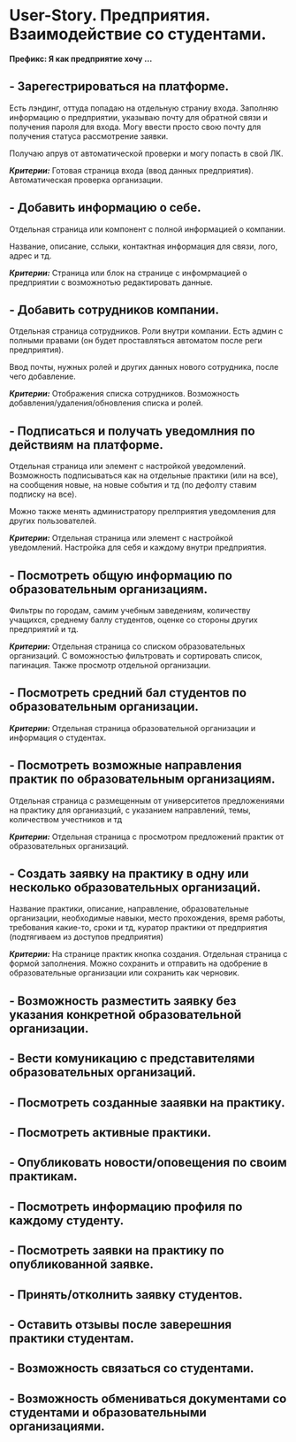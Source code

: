 # User-Story. Предприятия. Взаимодействие со студентами.

**Префикс: Я как предприятие хочу ...**

## - Зарегестрироваться на платформе.

Есть лэндинг, оттуда попадаю на отдельную страниу входа. Заполняю информацию о предприятии, указываю почту для обратной связи и получения пароля для входа. Могу ввести просто свою почту для получения статуса рассмотрение заявки.

Получаю апрув от автоматической проверки и могу попасть в свой ЛК.

***Критерии:*** Готовая страница входа (ввод данных предприятия). Автоматическая проверка организации.

## - Добавить информацию о себе.

Отдельная страница или компонент с полной информацией о компании.

Название, описание, сслыки, контактная информация для связи, лого, адрес и тд. 

***Критерии:*** Страница или блок на странице с инфомрмацией о предприятии с возможнотью редактировать данные.

## - Добавить сотрудников компании.

Отдельная страница сотрудников. Роли внутри компании. Есть админ с полными правами (он будет проставляться автоматом после реги предприятия).

Ввод почты, нужных ролей и других данных нового сотрудника, после чего добавление.

***Критерии:*** Отображения списка сотрудников. Возможность добавления/удаления/обновления списка и ролей.

## - Подписаться и получать уведомлния по действиям на платформе.

Отдельная страница или элемент с настройкой уведомлений. Возможность подписываться как на отдельные практики (или на все), на сообщения новые, на новые события и тд (по дефолту ставим подписку на все).

Можно также менять администратору прелприятия уведомления для других пользователей.

***Критерии:*** Отдельная страница или элемент с настройкой уведомлений. Настройка для себя и каждому внутри предприятия.

## - Посмотреть общую информацию по образовательным организациям.

Фильтры по городам, самим учебным заведениям, количеству учащихся, среднему баллу студентов, оценке со стороны других предприятий и тд.

***Критерии:*** Отдельная страница со списком образовательных организаций. С воможностью фильтровать и сортировать список, пагинация. Также просмотр отдельной организации.

## - Посмотреть средний бал студентов по образовательным организации.

***Критерии:*** Отдельная страница образовательной организации и информация о студентах. 

## - Посмотреть возможные направления практик по образовательным организациям.

Отдельная страница с размещенным от университетов предложениями на практику для органиазций, с указанием направлений, темы, количеством учестников и тд

***Критерии:*** Отдельная страница с просмотром предложений практик от образовательных организаций.

## - Создать заявку на практику в одну или несколько образовательных организаций.

Название практики, описание, направление, образовательные организации, необходимые навыки, место прохождения, время работы, требования какие-то, сроки и тд, куратор практики от предприятия (подтягиваем из доступов предприятия)

***Критерии:*** На странице практик кнопка создания. Отдельная страница с формой заполнения. Можно сохранить и отправить на одобрение в образовательные организации или сохранить как черновик.

## - Возможность разместить заявку без указания конкретной образовательной организации.

## - Вести комуникацию с представителями образовательных организаций.

## - Посмотреть созданные зааявки на практику.

## - Посмотреть активные практики.

## - Опубликовать новости/оповещения по своим практикам.

## - Посмотреть информацию профиля по каждому студенту.

## - Посмотреть заявки на практику по опубликованной заявке.

## - Принять/отколнить заявку студентов.

## - Оставить отзывы после заверешния практики студентам.

## - Возможность связаться со студентами.

## - Возможность обмениваться документами со студентами и образовательными организациями.
